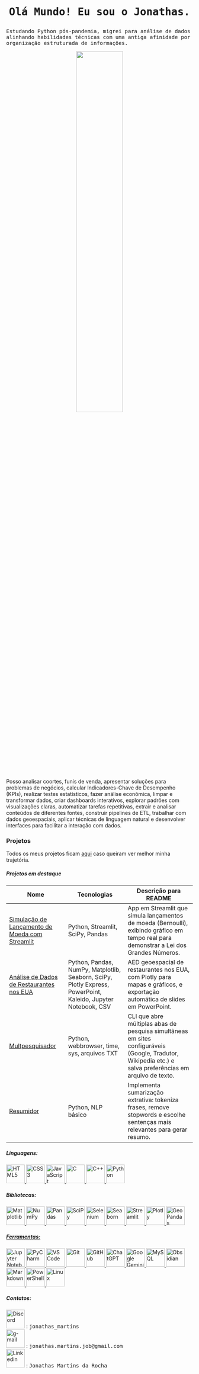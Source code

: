# <p align="center"><samp>Olá Mundo! Eu sou o Jonathas.</samp></p>
<p><samp>Estudando Python pós-pandemia, migrei para análise de dados alinhando habilidades técnicas com uma antiga afinidade por organização estruturada de informações. </p>
  <p align="center" >  
    <img height="50%"src="https://github-readme-stats.vercel.app/api/top-langs/?username=JhonAI13&layout=compact&langs_count=8&theme=midnight-purple&title_color=DFBE2A&border_color=6B7878&bg_color=000000&border_radius=0px"/>
  </p>
<p>Posso analisar coortes, funis de venda, apresentar soluções para problemas de negócios, calcular Indicadores-Chave de Desempenho (KPIs), realizar testes estatísticos, fazer análise econômica, limpar e transformar dados, criar dashboards interativos, explorar padrões com visualizações claras, automatizar tarefas repetitivas, extrair e analisar conteúdos de diferentes fontes, construir pipelines de ETL, trabalhar com dados geoespaciais, aplicar técnicas de linguagem natural e desenvolver interfaces para facilitar a interação com dados.</p>
  





  
<h3>Projetos</h3>

Todos os meus projetos ficam [aqui](https://github.com/JhonAI13/JhonAI13/tree/main/Projetos) caso queiram ver melhor minha trajetória. 


<h5>Projetos em destaque</h5>

|Nome|Tecnologias|Descrição para README|
|---|---|---|
|[Simulação de Lançamento de Moeda com Streamlit](https://github.com/JhonAI13/Site_DA)|Python, Streamlit, SciPy, Pandas|App em Streamlit que simula lançamentos de moeda (Bernoulli), exibindo gráfico em tempo real para demonstrar a Lei dos Grandes Números.|
|[Análise de Dados de Restaurantes nos EUA](https://github.com/JhonAI13/Sprints/tree/main/sprint%2010 "sprint 10")|Python, Pandas, NumPy, Matplotlib, Seaborn, SciPy, Plotly Express, PowerPoint, Kaleido, Jupyter Notebook, CSV|AED geoespacial de restaurantes nos EUA, com Plotly para mapas e gráficos, e exportação automática de slides em PowerPoint.|
|[Multpesquisador](https://github.com/JhonAI13/Multpesquisador)|Python, webbrowser, time, sys, arquivos TXT|CLI que abre múltiplas abas de pesquisa simultâneas em sites configuráveis (Google, Tradutor, Wikipedia etc.) e salva preferências em arquivo de texto.|
|[Resumidor](https://github.com/JhonAI13/Resumidor)|Python, NLP básico|Implementa sumarização extrativa: tokeniza frases, remove stopwords e escolhe sentenças mais relevantes para gerar resumo.|
<!-- Linguagens -->
<h5>Linguagens:</h5>
<a href="https://developer.mozilla.org/pt-BR/docs/Web/HTML" target="_blank">
  <img src="https://cdn.jsdelivr.net/gh/devicons/devicon/icons/html5/html5-original-wordmark.svg"
        height="50" alt="HTML5" title="HTML5">
</a>
<a href="https://developer.mozilla.org/pt-BR/docs/Web/CSS" target="_blank">
  <img src="https://cdn.jsdelivr.net/gh/devicons/devicon/icons/css3/css3-original-wordmark.svg"
        height="50" alt="CSS3" title="CSS3">
</a>
<a href="https://developer.mozilla.org/pt-BR/docs/Web/JavaScript" target="_blank">
  <img src="https://cdn.jsdelivr.net/gh/devicons/devicon/icons/javascript/javascript-original.svg"
        height="50" alt="JavaScript" title="JavaScript">
</a>
<a href="https://en.cppreference.com/w/c/language" target="_blank">
  <img src="https://cdn.jsdelivr.net/gh/devicons/devicon/icons/c/c-original.svg"
        height="50" alt="C" title="C">
</a>
<a href="https://en.cppreference.com/w/cpp/language" target="_blank">
  <img src="https://cdn.jsdelivr.net/gh/devicons/devicon/icons/cplusplus/cplusplus-original.svg"
        height="50" alt="C++" title="C++">
</a>
<a href="https://www.python.org/" target="_blank">
  <img src="https://cdn.jsdelivr.net/gh/devicons/devicon/icons/python/python-original-wordmark.svg"
        height="50" alt="Python" title="Python">
</a>

<!-- Bibliotecas -->
<h5>Bibliotecas:</h5>
<a href="https://matplotlib.org/" target="_blank">
  <img src="https://cdn.jsdelivr.net/gh/devicons/devicon/icons/matplotlib/matplotlib-original.svg"
        height="50" alt="Matplotlib" title="Matplotlib">
</a>
<a href="https://numpy.org/" target="_blank">
  <img src="https://cdn.jsdelivr.net/gh/devicons/devicon/icons/numpy/numpy-original.svg"
        height="50" alt="NumPy" title="NumPy">
</a>
<a href="https://pandas.pydata.org/" target="_blank">
  <img src="https://cdn.jsdelivr.net/gh/devicons/devicon/icons/pandas/pandas-original.svg"
        height="50" alt="Pandas" title="Pandas">
</a>
<a href="https://scipy.org/" target="_blank">
  <img src="https://upload.wikimedia.org/wikipedia/commons/thumb/b/b2/SCIPY_2.svg/250px-SCIPY_2.svg.png"
        height="50" alt="SciPy" title="SciPy">
</a>
<a href="https://www.selenium.dev" target="_blank">
  <img src="https://cdn.jsdelivr.net/gh/devicons/devicon/icons/selenium/selenium-original.svg" 
       height="50" alt="Selenium" title="Selenium">
</a>
<a href="https://seaborn.pydata.org/" target="_blank">
  <img src="https://cdn.worldvectorlogo.com/logos/seaborn-1.svg" 
       height="50" alt="Seaborn" title="Seaborn">
</a>
<a href="https://streamlit.io" target="_blank">
  <img src="https://encrypted-tbn0.gstatic.com/images?q=tbn:ANd9GcTGDKmSgL7UJ6sstMUQTtjI2iDN7ClN2jRZ5Q&s" 
       height="50" alt="Streamlit" title="Streamlit">
</a>
<a href="https://plotly.com/python/" target="_blank">
  <img src="https://cdn.jsdelivr.net/gh/devicons/devicon/icons/plotly/plotly-original.svg" 
       height="50" alt="Plotly" title="Plotly">
</a>

<a href="https://geopandas.org/" target="_blank">
  <img src="https://geopandas.org/en/latest/_images/geopandas_icon.png" 
       height="50" alt="GeoPandas" title="GeoPandas">

<!-- Ferramentas -->
<h5>Ferramentas:</h5>
<!-- Ícones existentes... -->

<!-- Novos ícones -->
<a href="https://jupyter.org/" target="_blank">
  <img src="https://cdn.jsdelivr.net/gh/devicons/devicon/icons/jupyter/jupyter-original.svg" 
       height="50" alt="Jupyter Notebook" title="Jupyter Notebook">
</a>
<a href="https://www.jetbrains.com/pycharm/" target="_blank">
  <img src="https://cdn.jsdelivr.net/gh/devicons/devicon/icons/pycharm/pycharm-original.svg"
        height="50" alt="PyCharm" title="PyCharm">
</a>
<a href="https://code.visualstudio.com/" target="_blank">
  <img src="https://cdn.jsdelivr.net/gh/devicons/devicon/icons/vscode/vscode-original.svg"
        height="50" alt="VS Code" title="VS Code">
</a>
<a href="https://git-scm.com/" target="_blank">
  <img src="https://cdn.jsdelivr.net/gh/devicons/devicon/icons/git/git-original.svg"
        height="50" alt="Git" title="Git">
</a>
<a href="https://github.com/" target="_blank">
  <img src="https://cdn.jsdelivr.net/gh/devicons/devicon/icons/github/github-original.svg"
        height="50" alt="GitHub" title="GitHub">
</a>
<a href="https://chat.openai.com/" target="_blank">
  <img src="https://freelogopng.com/images/all_img/1681038887chatgpt-logo%20black-and-white.png"
        height="50" alt="ChatGPT" title="ChatGPT">
</a>
<a href="https://ai.google/" target="_blank">
  <img src="https://encrypted-tbn0.gstatic.com/images?q=tbn:ANd9GcThr7qrIazsvZwJuw-uZCtLzIjaAyVW_ZrlEQ&s"
        height="50" alt="Google Gemini" title="Google Gemini">
</a>
<a href="https://www.mysql.com/" target="_blank">
  <img src="https://cdn.jsdelivr.net/gh/devicons/devicon/icons/mysql/mysql-original-wordmark.svg"
        height="50" alt="MySQL" title="MySQL">
</a>
<a href="https://obsidian.md/" target="_blank">
  <img src="https://forum.obsidian.md/uploads/default/original/3X/a/9/a9a34885821fff8941270ccd6e2ca923c83801b2.png"
        height="50" alt="Obsidian" title="Obsidian">
</a>
<a href="https://www.markdownguide.org/" target="_blank">
  <img src="https://cdn.jsdelivr.net/gh/devicons/devicon/icons/markdown/markdown-original.svg"
        height="50" alt="Markdown" title="Markdown">
</a>
<a href="https://learn.microsoft.com/powershell/" target="_blank">
  <img src="https://cdn.jsdelivr.net/gh/devicons/devicon/icons/powershell/powershell-original.svg"
        height="50" alt="PowerShell" title="PowerShell">
</a>
<a href="https://www.kernel.org/" target="_blank">
  <img src="https://cdn.jsdelivr.net/gh/devicons/devicon/icons/linux/linux-original.svg"
        height="50" alt="Linux" title="Linux">
</a>

<h5>Contatos:</h2>
<a href="#"><img loading="lazy" src="https://img.icons8.com/?size=512&id=30998&format=png" height="50" alt="Discord" title="Discord"></a> : <samp>jonathas_martins</samp><br>
<a href="#"><img loading="lazy" src="https://icones.pro/wp-content/uploads/2021/03/icone-gmail-logo-png.png" height="50" alt="g-mail" title="g-mail"></a> : <samp>jonathas.martins.job@gmail.com</samp><br>
<a href="https://www.linkedin.com/in/jonathas-rocha/"><img loading="lazy" src="https://img.freepik.com/vetores-premium/logotipo-quadrado-do-linkedin-isolado-no-fundo-branco_469489-892.jpg?semt=ais_hybrid&w=740" height="50" alt="Linkedin" title="Linkedin"></a> : <samp>Jonathas Martins da Rocha
</samp><br>